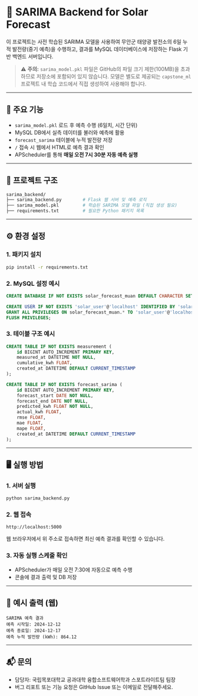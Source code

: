 # 📘 SARIMA Backend for Solar Forecast

이 프로젝트는 사전 학습된 SARIMA 모델을 사용하여 무안군 태양광 발전소의 6일 누적 발전량(중기 예측)을 수행하고, 결과를 MySQL 데이터베이스에 저장하는 Flask 기반 백엔드 서버입니다.

> ⚠️ **주의:** `sarima_model.pkl` 파일은 GitHub의 파일 크기 제한(100MB)을 초과하므로 저장소에 포함되어 있지 않습니다.
> 모델은 별도로 제공되는 `capstone_ml` 프로젝트 내 학습 코드에서 직접 생성하여 사용해야 합니다.

---

## 🚀 주요 기능

* `sarima_model.pkl` 로드 후 예측 수행 (6일치, 시간 단위)
* MySQL DB에서 실측 데이터를 불러와 예측에 활용
* `forecast_sarima` 테이블에 누적 발전량 저장
* `/` 접속 시 웹에서 HTML로 예측 결과 확인
* APScheduler를 통해 **매일 오전 7시 30분 자동 예측 실행**

---

## 📁 프로젝트 구조

```bash
sarima_backend/
├── sarima_backend.py        # Flask 웹 서버 및 예측 로직
├── sarima_model.pkl         # 학습된 SARIMA 모델 파일 (직접 생성 필요)
├── requirements.txt         # 필요한 Python 패키지 목록
```

---

## ⚙️ 환경 설정

### 1. 패키지 설치

```bash
pip install -r requirements.txt
```

### 2. MySQL 설정 예시

```sql
CREATE DATABASE IF NOT EXISTS solar_forecast_muan DEFAULT CHARACTER SET utf8mb4;

CREATE USER IF NOT EXISTS 'solar_user'@'localhost' IDENTIFIED BY 'solar_pass_2025';
GRANT ALL PRIVILEGES ON solar_forecast_muan.* TO 'solar_user'@'localhost';
FLUSH PRIVILEGES;
```

### 3. 테이블 구조 예시

```sql
CREATE TABLE IF NOT EXISTS measurement (
    id BIGINT AUTO_INCREMENT PRIMARY KEY,
    measured_at DATETIME NOT NULL,
    cumulative_kwh FLOAT,
    created_at DATETIME DEFAULT CURRENT_TIMESTAMP
);

CREATE TABLE IF NOT EXISTS forecast_sarima (
    id BIGINT AUTO_INCREMENT PRIMARY KEY,
    forecast_start DATE NOT NULL,
    forecast_end DATE NOT NULL,
    predicted_kwh FLOAT NOT NULL,
    actual_kwh FLOAT,
    rmse FLOAT,
    mae FLOAT,
    mape FLOAT,
    created_at DATETIME DEFAULT CURRENT_TIMESTAMP
);
```

---

## 🖥️ 실행 방법

### 1. 서버 실행

```bash
python sarima_backend.py
```

### 2. 웹 접속

```url
http://localhost:5000
```

웹 브라우저에서 위 주소로 접속하면 최신 예측 결과를 확인할 수 있습니다.

### 3. 자동 실행 스케줄 확인

* APScheduler가 매일 오전 7:30에 자동으로 예측 수행
* 콘솔에 결과 출력 및 DB 저장

---

## 🧪 예시 출력 (웹)

```
SARIMA 예측 결과
예측 시작일: 2024-12-12
예측 종료일: 2024-12-17
예측 누적 발전량 (kWh): 864.12
```

---

## 📬 문의

* 담당자: 국립목포대학교 공과대학 융합소프트웨어학과 스포트라이트팀 팀장
* 버그 리포트 또는 기능 요청은 GitHub Issue 또는 이메일로 전달해주세요.

